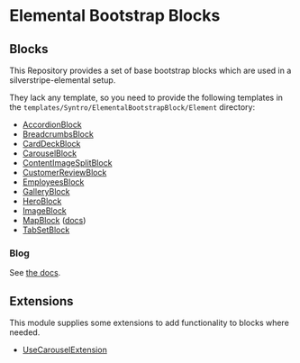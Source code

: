 # Elemental Bootstrap Blocks

## Blocks
This Repository provides a set of base bootstrap blocks which are used in a
silverstripe-elemental setup.

They lack any template, so you need to provide the following templates in the
`templates/Syntro/ElementalBootstrapBlock/Element` directory:

* [AccordionBlock](src/Element/AccordionBlock.php)
* [BreadcrumbsBlock](src/Element/BreadcrumbsBlock.php)
* [CardDeckBlock](src/Element/CardDeckBlock.php)
* [CarouselBlock](src/Element/CarouselBlock.php)
* [ContentImageSplitBlock](src/Element/ContentImageSplitBlock.php)
* [CustomerReviewBlock](src/Element/CustomerReviewBlock.php)
* [EmployeesBlock](src/Element/EmployeesBlock.php)
* [GalleryBlock](src/Element/GalleryBlock.php)
* [HeroBlock](src/Element/HeroBlock.php)
* [ImageBlock](src/Element/ImageBlock.php)
* [MapBlock](src/Element/MapBlock.php) ([docs](docs/MapBlock.md))
* [TabSetBlock](src/Element/TabSetBlock.php)

### Blog
See [the docs](docs/BlogBlocks.md).


## Extensions
This module supplies some extensions to add functionality to blocks where needed.

* [UseCarouselExtension](docs/extensions/UseCarouselExtension.md)
